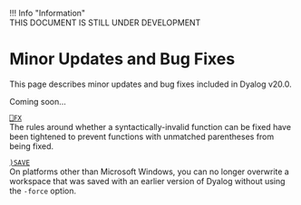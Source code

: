 !!! Info "Information"  
    THIS DOCUMENT IS STILL UNDER DEVELOPMENT
	
# Minor Updates and Bug Fixes

This page describes minor updates and bug fixes included in Dyalog v20.0.

Coming soon...

[`⎕FX`](../../language-reference-guide/system-functions/fx.md)  
The rules around whether a syntactically-invalid function can be fixed have been tightened to prevent functions with unmatched parentheses from being fixed.

[`)SAVE`](../../language-reference-guide/system-commands/save.md)  
On platforms other than Microsoft Windows, you can no longer overwrite a workspace that was saved with an earlier version of Dyalog without using the `-force` option.